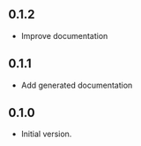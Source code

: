 <!-- markdownlint-disable MD041 -->

## 0.1.2

- Improve documentation

## 0.1.1

- Add generated documentation

## 0.1.0

- Initial version.
